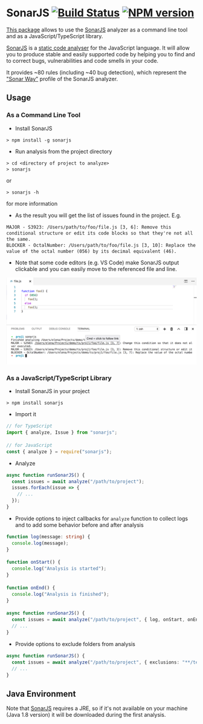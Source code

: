 # SonarJS [![Build Status](https://travis-ci.org/SonarSource/sonarjs-cli.svg?branch=master)](https://travis-ci.org/SonarSource/sonarjs-cli) [![NPM version](https://badge.fury.io/js/sonarjs.svg)](http://badge.fury.io/js/sonarjs)

[This package](https://www.npmjs.com/package/sonarjs) allows to use the [SonarJS](https://github.com/SonarSource/sonarjs) analyzer as a command line tool and as a JavaScript/TypeScript library.

[SonarJS](https://github.com/SonarSource/sonarjs) is a [static code analyser](https://en.wikipedia.org/wiki/Static_program_analysis) for the JavaScript language. It will allow you to produce stable and easily supported code by helping you to find and to correct bugs, vulnerabilities and code smells in your code.

It provides ~80 rules (including ~40 bug detection), which represent the ["Sonar Way"](https://github.com/SonarSource/SonarJS/blob/master/docs/DOC.md#sonar-way-profile) profile of the SonarJS analyzer.

## Usage
### As a Command Line Tool
* Install SonarJS
```
> npm install -g sonarjs
```
* Run analysis from the project directory
```
> cd <directory of project to analyze>
> sonarjs
```
or
```
> sonarjs -h
```
for more information
* As the result you will get the list of issues found in the project. E.g.
```
MAJOR - S3923: /Users/path/to/foo/file.js [3, 6]: Remove this conditional structure or edit its code blocks so that they're not all the same.
BLOCKER - OctalNumber: /Users/path/to/foo/file.js [3, 10]: Replace the value of the octal number (056) by its decimal equivalent (46).
```
* Note that some code editors (e.g. VS Code) make SonarJS output clickable and you can easily move to the referenced file and line.

![SonarJS in VS Code terminal](/img/vscode.png?raw=true "SonarJS in VS Code terminal")

### As a JavaScript/TypeScript Library
* Install SonarJS in your project
```
> npm install sonarjs
```
* Import it
```typescript
// for TypeScript
import { analyze, Issue } from "sonarjs";

// for JavaScript
const { analyze } = require("sonarjs");
```
* Analyze
```typescript
async function runSonarJS() {
  const issues = await analyze("/path/to/project");
  issues.forEach(issue => {
    // ...
  });
}
```

* Provide options to inject callbacks for `analyze` function to collect logs and to add some behavior before and after analysis
```typescript
function log(message: string) {
  console.log(message);
}

function onStart() {
  console.log("Analysis is started");
}

function onEnd() {
  console.log("Analysis is finished");
}

async function runSonarJS() {
  const issues = await analyze("/path/to/project", { log, onStart, onEnd });
  // ...
}
```

* Provide options to exclude folders from analysis
```typescript
async function runSonarJS() {
  const issues = await analyze("/path/to/project", { exclusions: "**/tests/**" });
  // ...
}
```

## Java Environment
Note that [SonarJS](https://github.com/SonarSource/sonarjs) requires a JRE, so if it's not available on your machine (Java 1.8 version) it will be downloaded during the first analysis.